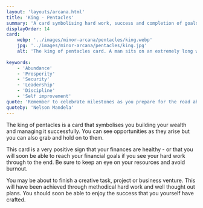 ```yaml
---
layout: 'layouts/arcana.html'
title: 'King - Pentacles'
summary: 'A card symbolising hard work, success and completion of goals.'
displayOrder: 14
card:
    webp: '../images/minor-arcana/pentacles/king.webp'
    jpg: '../images/minor-arcana/pentacles/king.jpg'
    alt: 'The king of pentacles card. A man sits on an extremely long wooden bridge, looking at his castle which has a giantg pentacle rising behind it.'
    
keywords:
    - 'Abundance'
    - 'Prosperity'
    - 'Security'
    - 'Leadership'
    - 'Discipline'
    - 'Self improvement'
quote: 'Remember to celebrate milestones as you prepare for the road ahead.'
quoteby: 'Nelson Mandela'
---
```


The king of pentacles is a card that symbolises you building your wealth and managing it successfully. You can see opportunities as they arise but you can also grab and hold on to them.

This card is a very positive sign that your finances are healthy - or that you will soon be able to reach your financial goals if you see your hard work through to the end. Be sure to keep an eye on your resources and avoid burnout.

You may be about to finish a creative task, project or business venture. This will have been achieved through methodical hard work and well thought out plans. You should soon be able to enjoy the success that you yourself have crafted.